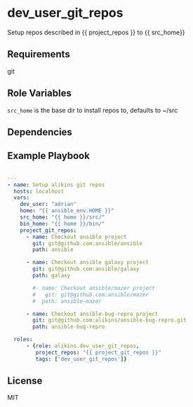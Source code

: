 dev_user_git_repos
=========

Setup repos described in {{ project_repos }} to {{ src_home}}


Requirements
------------
git

Role Variables
--------------
`src_home` is the base dir to install repos to, defaults to ~/src

Dependencies
------------


Example Playbook
----------------
``` yaml

---
- name: Setup alikins git repos
  hosts: localhost
  vars:
    dev_user: "adrian"
    home: "{{ ansible_env.HOME }}"
    src_home: "{{ home }}/src/"
    bin_home: "{{ home }}/bin/"
    project_git_repos:
      - name: Checkout ansible project
        git: git@github.com:ansible/ansible
        path: ansible

      - name: Checkout ansible galaxy project
        git: git@github.com:ansible/galaxy
        path: galaxy

        #- name: Checkout ansible/mazer project
        #   git: git@github.com:ansible/mazer
        #  path: ansible-mazer

      - name: Checkout ansible-bug-repro project
        git: git@github.com:alikins/ansible-bug-repro.git
        path: ansible-bug-repro

  roles:
      - {role: alikins.dev_user_git_repos,
         project_repos: "{{ project_git_repos }}"
         tags: ['dev_user_git_repos']}
```

License
-------

MIT

